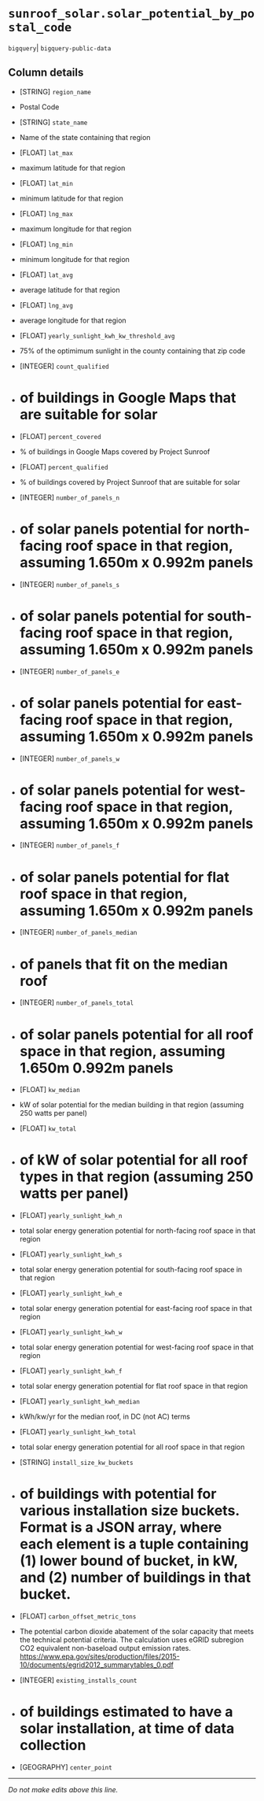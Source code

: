 # `sunroof_solar.solar_potential_by_postal_code`
`bigquery`| `bigquery-public-data`

## Column details
* [STRING]    `region_name`
 - Postal Code
* [STRING]    `state_name`
 - Name of the state containing that region
* [FLOAT]     `lat_max`
 - maximum latitude for that region
* [FLOAT]     `lat_min`
 - minimum latitude for that region
* [FLOAT]     `lng_max`
 - maximum longitude for that region
* [FLOAT]     `lng_min`
 - minimum longitude for that region
* [FLOAT]     `lat_avg`
 - average latitude for that region
* [FLOAT]     `lng_avg`
 - average longitude for that region
* [FLOAT]     `yearly_sunlight_kwh_kw_threshold_avg`
 - 75% of the optimimum sunlight in the county containing that zip code
* [INTEGER]   `count_qualified`
 - # of buildings in Google Maps that are suitable for solar
* [FLOAT]     `percent_covered`
 - % of buildings in Google Maps covered by Project Sunroof
* [FLOAT]     `percent_qualified`
 - % of buildings covered by Project Sunroof that are suitable for solar
* [INTEGER]   `number_of_panels_n`
 - # of solar panels potential for north-facing roof space in that region, assuming 1.650m x 0.992m panels
* [INTEGER]   `number_of_panels_s`
 - # of solar panels potential for south-facing roof space in that region, assuming 1.650m x 0.992m panels
* [INTEGER]   `number_of_panels_e`
 - # of solar panels potential for east-facing roof space in that region, assuming 1.650m x 0.992m panels
* [INTEGER]   `number_of_panels_w`
 - # of solar panels potential for west-facing roof space in that region, assuming 1.650m x 0.992m panels
* [INTEGER]   `number_of_panels_f`
 - # of solar panels potential for flat roof space in that region, assuming 1.650m x 0.992m panels
* [INTEGER]   `number_of_panels_median`
 - # of panels that fit on the median roof
* [INTEGER]   `number_of_panels_total`
 - # of solar panels potential for all roof space in that region, assuming 1.650m 0.992m panels
* [FLOAT]     `kw_median`
 - kW of solar potential for the median building in that region (assuming 250 watts per panel)
* [FLOAT]     `kw_total`
 - # of kW of solar potential for all roof types in that region (assuming 250 watts per panel)
* [FLOAT]     `yearly_sunlight_kwh_n`
 - total solar energy generation potential for north-facing roof space in that region
* [FLOAT]     `yearly_sunlight_kwh_s`
 - total solar energy generation potential for south-facing roof space in that region
* [FLOAT]     `yearly_sunlight_kwh_e`
 - total solar energy generation potential for east-facing roof space in that region
* [FLOAT]     `yearly_sunlight_kwh_w`
 - total solar energy generation potential for west-facing roof space in that region
* [FLOAT]     `yearly_sunlight_kwh_f`
 - total solar energy generation potential for flat roof space in that region
* [FLOAT]     `yearly_sunlight_kwh_median`
 - kWh/kw/yr for the median roof, in DC (not AC) terms
* [FLOAT]     `yearly_sunlight_kwh_total`
 - total solar energy generation potential for all roof space in that region
* [STRING]    `install_size_kw_buckets`
 - # of buildings with potential for various installation size buckets. Format is a JSON array, where each element is a tuple containing (1) lower bound of bucket, in kW, and (2) number of buildings in that bucket.
* [FLOAT]     `carbon_offset_metric_tons`
 - The potential carbon dioxide abatement of the solar capacity that meets the technical potential criteria. The calculation uses eGRID subregion CO2 equivalent non-baseload output emission rates. https://www.epa.gov/sites/production/files/2015-10/documents/egrid2012_summarytables_0.pdf
* [INTEGER]   `existing_installs_count`
 - # of buildings estimated to have a solar installation, at time of data collection
* [GEOGRAPHY] `center_point`

-------------------------------------------------------------------------------
*Do not make edits above this line.*
